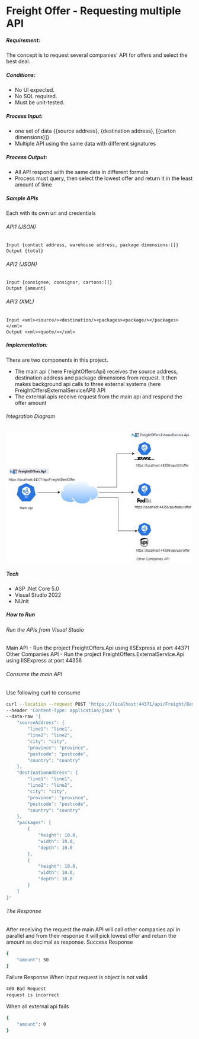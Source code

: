 # Freight Offer - Requesting multiple API
##### Requirement:
The concept is to request several companies' API for offers and select the best deal.
##### Conditions:
* No UI expected.
* No SQL required.
* Must be unit-tested.
##### Process Input:
* one set of data {{source address}, {destination address}, [{carton dimensions}]}
* Multiple API using the same data with different signatures
##### Process Output:
* All API respond with the same data in different formats
* Process must query, then select the lowest offer and return it in the least amount of time
##### Sample APIs 
Each with its own url and credentials
###### API1 (JSON)
    Input {contact address, warehouse address, package dimensions:[]}
    Output {total}
###### API2 (JSON)
    Input {consignee, consignor, cartons:[]}
    Output {amount}
###### API3 (XML)
    Input <xml><source/><destination/><packages><package/></packages></xml>
    Output <xml><quote/></xml>

##### Implementation:
There are two components in this project. 
- The main api ( here FreightOffersApi) receives the source address, destination address and package dimensions from request. It then makes background api calls to three external systems (here FreightOffersExternalServiceAPI) API
- The external apis receive request from the main api and respond the offer amount
###### Integration Diagram
![Integration Diagram](https://github.com/anamsimon/FreightOffers/blob/main/Integration%20Diagram.png?raw=true)
##### Tech
* ASP .Net Core 5.0
* Visual Studio 2022
* NUnit
##### How to Run 
###### Run the APIs from Visual Studio
Main API - Run the project FreightOffers.Api using IISExpress at port 44371
Other Companies API - Run the project FreightOffers.ExternalService.Api using IISExpress at port 44356
###### Consume the main API
Use following curl to consume
```sh
curl --location --request POST 'https://localhost:44371/api/Freight/BestOffer' \
--header 'Content-Type: application/json' \
--data-raw '{
    "sourceAddress": {
        "line1": "line1",
        "line2": "line2",
        "city": "city",
        "province": "province",
        "postcode": "postcode",
        "country": "country"
    },
    "destinationAddress": {
        "line1": "line1",
        "line2": "line2",
        "city": "city",
        "province": "province",
        "postcode": "postcode",
        "country": "country"
    },
    "packages": [
        {
            "height": 10.0,
            "width": 10.0,
            "depth": 10.0
        },
        {
            "height": 10.0,
            "width": 10.0,
            "depth": 10.0
        }
    ]
}'
```
###### The Response
After receiving the request the main API will call other companies api in parallel and from their response it will pick lowest offer and return the amount as decimal as response.
Success Response 
```sh
{
    "amount": 50
}
```
Failure Response
When input request is object is not valid
```sh
400 Bad Request
request is incorrect
```
When all external api fails
```sh
{
    "amount": 0
}
```